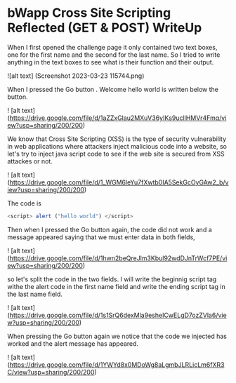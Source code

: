 # bWapp Cross Site Scripting Reflected (GET & POST) WriteUp

When I first opened the challenge page it only contained two text boxes, one for the first name and the second for the last name.
So I tried to write anything in the text boxes to see what is their function and their output.

![alt text] (Screenshot 2023-03-23 115744.png)

When I pressed the Go button . Welcome hello world is written below the button. 

! [alt text] (https://drive.google.com/file/d/1aZZxGlau2MXuV36yIKs9ucllHMVr4Fmq/view?usp=sharing/200/200)

We know that Cross Site Scripting (XSS) is the type of security vulnerability in web applications where attackers inject malicious code 
into a website, so let's try to inject java script code to see if the web site is secured from XSS attackes or not.

! [alt text] (https://drive.google.com/file/d/1_WGM6leYu7fXwtb0IA5SekGcOyGAw2_b/view?usp=sharing/200/200)

The code is 

``` javascript 
<script> alert ("hello world") </script>
```

Then when I pressed the Go button again, the code did not work and a message appeared saying that we must enter data in both fields,

! [alt text] (https://drive.google.com/file/d/1hwn2beQreJlm3Kbul92wdDJnTrWcf7PE/view?usp=sharing/200/200)

so let's split the code in the two fields.
I will write the beginnig script tag withe the alert code in the first name field and write the ending script tag in the last name field.

! [alt text] (https://drive.google.com/file/d/1s1SrQ6dexMla9esheICwELgD7ozZVla6/view?usp=sharing/200/200)

When pressing the Go button again we notice that the code we injected has worked and the alert message has appeared.

! [alt text] (https://drive.google.com/file/d/1YWYd8x0MDoWg8aLgmbJLRLicLm6fXR3C/view?usp=sharing/200/200)



